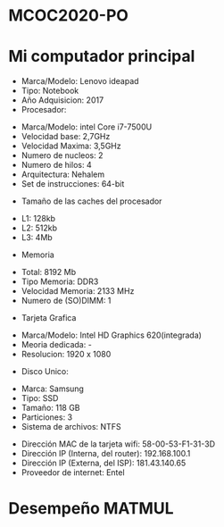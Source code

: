 # MCOC2020-PO

# Mi computador principal

* Marca/Modelo: Lenovo ideapad
* Tipo: Notebook
* Año Adquisicion: 2017
* Procesador:
+ Marca/Modelo: intel Core i7-7500U
+ Velocidad base: 2,7GHz
+ Velocidad Maxima: 3,5GHz
+ Numero de nucleos: 2
+ Numero de hilos: 4
+ Arquitectura: Nehalem
+ Set de instrucciones: 64-bit
* Tamaño de las caches del procesador
+ L1: 128kb
+ L2: 512kb
+ L3: 4Mb
* Memoria
+ Total: 8192 Mb
+ Tipo Memoria: DDR3
+ Velocidad Memoria: 2133 MHz
+ Numero de (SO)DIMM: 1
* Tarjeta Grafica
+ Marca/Modelo: Intel HD Graphics 620(integrada)
+ Meoria dedicada: -
+ Resolucion: 1920 x 1080
* Disco Unico:
+ Marca: Samsung 
+ Tipo: SSD
+ Tamaño: 118 GB
+ Particiones: 3
+ Sistema de archivos: NTFS
* Dirección MAC de la tarjeta wifi: 58-00-53-F1-31-3D
* Dirección IP (Interna, del router): 192.168.100.1 
* Dirección IP (Externa, del ISP): 181.43.140.65
* Proveedor de internet: Entel

# Desempeño MATMUL

